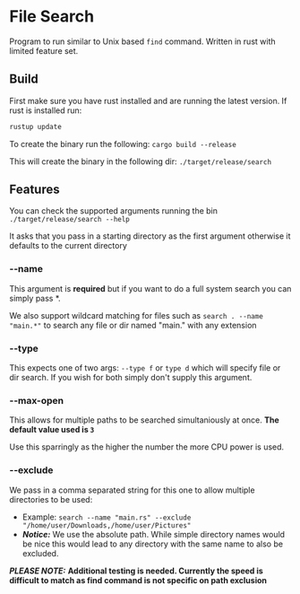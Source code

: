 # File Search

Program to run similar to Unix based `find` command. Written in rust with limited feature set.

## Build

First make sure you have rust installed and are running the latest version. If rust is installed run:
```bash
rustup update
```

To create the binary run the following: `cargo build --release`

This will create the binary in the following dir: `./target/release/search`

## Features

You can check the supported arguments running the bin `./target/release/search --help`

It asks that you pass in a starting directory as the first argument otherwise it defaults to the current directory

### --name

This argument is **required** but if you want to do a full system search you can simply pass *.

We also support wildcard matching for files such as `search . --name "main.*"` to search any file or dir named "main." with any extension

### --type

This expects one of two args: `--type f` or `type d` which will specify file or dir search. If you wish for both simply don't supply this argument.

### --max-open

This allows for multiple paths to be searched simultaniously at once. **The default value used is `3`**

Use this sparringly as the higher the number the more CPU power is used.

### --exclude

We pass in a comma separated string for this one to allow multiple directories to be used:
- Example: `search --name "main.rs" --exclude "/home/user/Downloads,/home/user/Pictures"` 
- ***Notice:*** We use the absolute path. While simple directory names would be nice this would lead to any directory with the same name to also be excluded.

***PLEASE NOTE:*** **Additional testing is needed. Currently the speed is difficult to match as find command is not specific on path exclusion**
